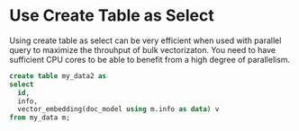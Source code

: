 # Use Create Table as Select 

Using create table as select can be very efficient when used with parallel query to maximize the throuhput of bulk vectorizaton.  You need to have sufficient CPU cores to be able to benefit from a high degree of parallelism. 

```SQL
create table my_data2 as
select 
  id, 
  info,
  vector_embedding(doc_model using m.info as data) v
from my_data m;
```
